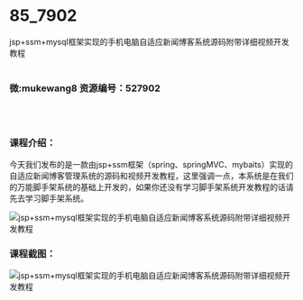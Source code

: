 # 85_7902
jsp+ssm+mysql框架实现的手机电脑自适应新闻博客系统源码附带详细视频开发教程
<br/></br>
<h3>微:mukewang8 资源编号：527902</h3>
<br/></br>
<h3>课程介绍：</h3>
<p>今天我们发布的是一款由jsp+ssm框架（spring、springMVC、mybaits）实现的自适应新闻博客管理系统的源码和视频开发教程，这里强调一点，本系统是在我们的万能脚手架系统的基础上开发的，如果你还没有学习脚手架系统开发教程的话请先去学习脚手架系统。</p>
<p><img src="https://www.ko996.com/wp-content/uploads/img/2019/10/2-37-300x227.png" alt="jsp+ssm+mysql框架实现的手机电脑自适应新闻博客系统源码附带详细视频开发教程"></p>
<h3>课程截图：</h3>
<p><img src="https://www.ko996.com/wp-content/uploads/img/2019/10/1-72.png" alt="jsp+ssm+mysql框架实现的手机电脑自适应新闻博客系统源码附带详细视频开发教程"></p>
<p>&nbsp;</p>
